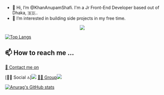 - 👋 Hi, I’m @KhanAnupamShafi. I'm a Jr Front-End Developer based out of Dhaka, 🇧🇩..
- 👀 I’m interested in building side projects in my free time.

<p align="center">

 <a href="https://github.com/KhanAbupam.Shafi/LICENSE">
    <img src="https://img.shields.io/github/license/ryo-ma/github-profile-trophy"/> 
  </a>
</p>


[![Top Langs](https://github-readme-stats.vercel.app/api/top-langs/?username=KhanAnupamShafi&layout=compact)](https://github.com/anuraghazra/github-readme-stats)


## 📫 How to reach me ...

[📱 Contact me on](#-contact-)



[👨👩 Social 🔝][<img src="https://img.shields.io/badge/LinkedIn-0077B5?style=for-the-badge&logo=linkedin&logoColor=white" />](https://www.linkedin.com/in/khan-anupam-shafi-0486431ba/)
[🤜🤛 Group](#-group-)[<img src="https://img.shields.io/badge/Discord-7289DA?style=for-the-badge&logo=discord&logoColor=white" />](https://www.linkedin.com/in/khan-anupam-shafi-0486431ba/)



[![Anurag's GitHub stats](https://github-readme-stats.vercel.app/api?username=KhanAnupamShafi&hide=contribs&show_icons=true&theme=radical)](https://github.com/anuraghazra/github-readme-stats)

<!---
KhanAnupamShafi/KhanAnupamShafi is a ✨ special ✨ repository because its `README.md` (this file) appears on your GitHub profile.
You can click the Preview link to take a look at your changes.
--->
